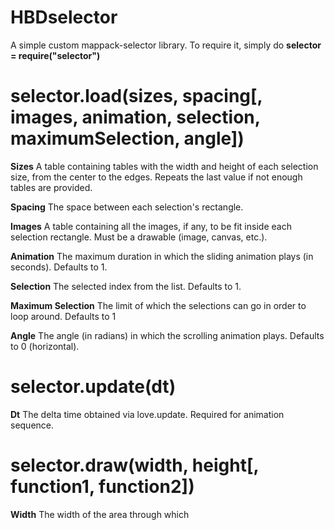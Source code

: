 HBDselector
===========

A simple custom mappack-selector library. To require it, simply do **selector = require("selector")**

selector.load(sizes, spacing[, images, animation, selection, maximumSelection, angle])
======================================================================================

**Sizes**
A table containing tables with the width and height of each selection size, from the center to the edges. Repeats the last value if not enough tables are provided.

**Spacing**
The space between each selection's rectangle.

**Images**
A table containing all the images, if any, to be fit inside each selection rectangle. Must be a drawable (image, canvas, etc.).

**Animation**
The maximum duration in which the sliding animation plays (in seconds). Defaults to 1.

**Selection**
The selected index from the list. Defaults to 1.

**Maximum Selection**
The limit of which the selections can go in order to loop around. Defaults to 1

**Angle**
The angle (in radians) in which the scrolling animation plays. Defaults to 0 (horizontal).

selector.update(dt)
===================

**Dt**
The delta time obtained via love.update. Required for animation sequence.

selector.draw(width, height[, function1, function2])
====================================================

**Width**
The width of the area through which
